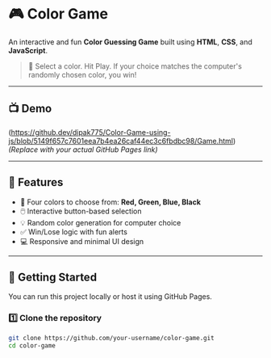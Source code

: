 # 🎮 Color Game

An interactive and fun **Color Guessing Game** built using **HTML**, **CSS**, and **JavaScript**.

> 🧠 Select a color. Hit Play. If your choice matches the computer's randomly chosen color, you win!

---

## 📺 Demo

 (https://github.dev/dipak775/Color-Game-using-js/blob/5149f657c7601eea7b4ea26caf44ec3c6fbdbc98/Game.html)
*(Replace with your actual GitHub Pages link)*

---

## 🧩 Features

- 🎨 Four colors to choose from: **Red, Green, Blue, Black**
- 🖱️ Interactive button-based selection
- 💡 Random color generation for computer choice
- ✅ Win/Lose logic with fun alerts
- 💻 Responsive and minimal UI design

---

## 🚀 Getting Started

You can run this project locally or host it using GitHub Pages.

### 1️⃣ Clone the repository

```bash
git clone https://github.com/your-username/color-game.git
cd color-game
